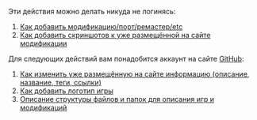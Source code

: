 Эти действия можно делать никуда не логинясь:

1. [Как добавить модификацию/порт/ремастер/etc](/MANUAL/create.md)
1. [Как добавить скриншотов к уже размещённой на сайте модификации](/MANUAL/add_images.md)

Для следующих действий вам понадобится аккаунт на сайте [GitHub](https://github.com/):

1. [Как изменить уже размещённую на сайте информацию (описание, название, теги, ссылки)](/MANUAL/editing.md)
1. [Как добавить логотип игры](/MANUAL/add_logo.md)
1. [Описание структуры файлов и папок для описания игр и модификаций](MANUAL/formats.md)
